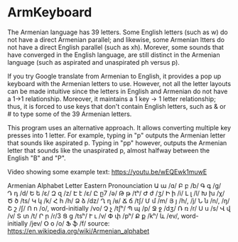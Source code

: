 # ArmKeyboard

The Armenian language has 39 letters. Some English letters (such as w) do not have a direct Armenian parallel; and likewise, some Armenian ltters do not have a direct English parallel (such as xh). Morever, some sounds that have converged in the English language, are still distinct in the Armenian language (such as aspirated and unaspirated ph versus p). 

If you try Google translate from Armenian to English, it provides a pop up keyboard with the Armenian letters to use. However, not all the letter layouts can be made intuitive since the letters in English and Armenian do not have a 1->1 relationship. Moreover, it maintains a 1 key -> 1 letter relationship; thus, it is forced to use keys that don't contain English letters, such as & or # to type some of the 39 Armenian letters.

This program uses an alternative approach. It allows converting multiple key presses into 1 letter. For example, typing in "p" outputs the Armenian letter that sounds like aspirated p. Typing in "pp" however, outputs the Armenian letter that sounds like the unaspirated p, almost halfway between the English "B" and "P".

Video showing some example text: https://youtu.be/wEQEwk1muwE

Armenian Alphabet
Letter	Eastern Pronounciation
Ա ա	/ɑ/ 
Բ բ	/b/ 
Գ գ	/ɡ/ 
Դ դ	/d/ 
Ե ե	/ɛ/ 
Զ զ	/z/ 
Է է	/ɛ/ 
Ը ը7	/ə/ 
Թ թ	/tʰ/ 
Ժ ժ	/ʒ/ 
Ի ի	/i/ 
Լ լ	/l/ 
Խ խ	/χ/ 
Ծ ծ	/ts/ 
Կ կ	/k/ 
Հ հ	/h/ 
Ձ ձ	/dz/ 
Ղ ղ	/ʁ/ 
Ճ ճ	/tʃ/ 
Մ մ	/m/ 
Յ յ	/h/, /j/ 
Ն ն	/n/, /ŋ/ 
Շ շ	/ʃ/ 
Ո ո	/o/, word-initially /vo/ 
Չ չ	/tʃʰ/ 
Պ պ	/p/ 
Ջ ջ	/dʒ/ 
Ռ ռ	/r/ 
Ս ս	/s/ 
Վ վ	/v/ 
Տ տ	/t/ 
Ր ր	/ɾ/3 
Ց ց	/tsʰ/ 
Ւ ւ	/v/ 
Փ փ	/pʰ/ 
Ք ք	/kʰ/ 
և	/ev/, word-initially /jev/ 
Օ օ	/o/ 
Ֆ ֆ	/f/ 
source: https://en.wikipedia.org/wiki/Armenian_alphabet
